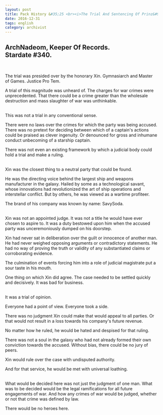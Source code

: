 ```yaml
---
layout: post
title: Pack History &#35;25 <br><i>The Trial And Sentencing Of Prinz&#95;Eugen, pt. 1&#58; Xin</i>
date: 2016-12-31
tags: english
category: archivist
---
```

ArchNadeom, Keeper Of Records.<br>Stardate #340.
------------------------------------------------
&nbsp; 

The trial was presided over by the honorary Xin. Gymnasiarch and Master of Games. Justice Pro Tem.

A trial of this magnitude was unheard of. The charges for war crimes were unprecedented. That there could be a crime greater than the wholesale destruction and mass slaughter of war was unthinkable.  
&nbsp; 

This was not a trial in any conventional sense.

There were no laws over the crimes for which the party was being accused. There was no pretext for deciding between which of a captain's actions could be praised as clever ingenuity. Or denounced for gross and inhumane conduct unbecoming of a starship captain.

There was not even an existing framework by which a judicial body could hold a trial and make a ruling.  
&nbsp; 

Xin was the closest thing to a neutral party that could be found.

He was the directing voice behind the largest ship and weapons manufacturer in the galaxy. Hailed by some as a technological savant, whose innovations had revolutionized the art of ship operations and interstellar conflict. But by others, he was viewed as a wartime profiteer. 

The brand of his company was known by name: SavySoda.  
&nbsp; 

Xin was not an appointed judge. It was not a title he would have ever chosen to aspire to. It was a duty bestowed upon him when the accused party was unceremoniously dumped on his doorstep.

Xin had never sat in deliberation over the guilt or innocence of another man. He had never weighed opposing arguments or contradictory statements. He had no way of proving the truth or validity of any substantiated claims or corroborating evidence.

The culmination of events forcing him into a role of judicial magistrate put a sour taste in his mouth. 

One thing on which Xin did agree. The case needed to be settled quickly and decisively. It was bad for business.  
&nbsp; 

It was a trial of opinion.

Everyone had a point of view. Everyone took a side. 

There was no judgment Xin could make that would appeal to all parties. Or that would not result in a loss towards his company's future revenue. 

No matter how he ruled, he would be hated and despised for that ruling. 

There was not a soul in the galaxy who had not already formed their own conviction towards the accused. Without bias, there could be no jury of peers. 

Xin would rule over the case with undisputed authority. 

And for that service, he would be met with universal loathing.  
&nbsp; 

What would be decided here was not just the judgment of one man. What was to be decided would be the legal ramifications for all future engagements of war. And how any crimes of war would be judged, whether or not that crime was defined by law.

There would be no heroes here.





